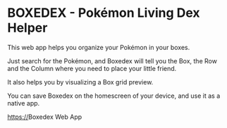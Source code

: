 # BOXEDEX - Pokémon Living Dex Helper
This web app helps you organize your Pokémon in your boxes.

Just search for the Pokémon, and Boxedex will tell you the Box, the Row and the Column where you need to place your little friend.

It also helps you by visualizing a Box grid preview.

You can save Boxedex on the homescreen of your device, and use it as a native app.

[https://](https://mauriziocarlini.github.io/boxedex/)Boxedex Web App
